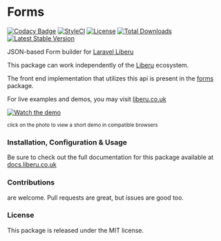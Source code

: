 # Forms

[![Codacy Badge](https://app.codacy.com/project/badge/Grade/7723a64372e146bdaecfb50dd919161d)](https://www.codacy.com/gh/laravel-enso/forms?utm_source=github.com&amp;utm_medium=referral&amp;utm_content=laravel-enso/forms&amp;utm_campaign=Badge_Grade) 
[![StyleCI](https://github.styleci.io/repos/99695155/shield?branch=master)](https://github.styleci.io/repos/99695155)
[![License](https://poser.pugx.org/laravel-enso/forms/license)](https://packagist.org/packages/laravel-enso/forms)
[![Total Downloads](https://poser.pugx.org/laravel-enso/forms/downloads)](https://packagist.org/packages/laravel-enso/forms)
[![Latest Stable Version](https://poser.pugx.org/laravel-enso/forms/version)](https://packagist.org/packages/laravel-enso/forms)

JSON-based Form builder for [Laravel Liberu](https://github.com/laravel-enso/Liberu)

This package can work independently of the [Liberu](https://github.com/laravel-enso/Liberu) ecosystem.

The front end implementation that utilizes this api is present in the [forms](https://github.com/enso-ui/forms) package.

For live examples and demos, you may visit [liberu.co.uk](https://www.liberu.co.uk)

[![Watch the demo](https://laravel-enso.github.io/forms/screenshots/bulma_109_thumb.png)](https://laravel-enso.github.io/forms/videos/bulma_demo_01.mp4)

<sup>click on the photo to view a short demo in compatible browsers</sup>


### Installation, Configuration & Usage

Be sure to check out the full documentation for this package available at [docs.liberu.co.uk](https://docs.liberu.co.uk/backend/forms.html)

### Contributions

are welcome. Pull requests are great, but issues are good too.

### License

This package is released under the MIT license.
